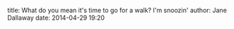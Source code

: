 
title: What do you mean it's time to go for a walk? I'm snoozin'
author: Jane Dallaway
date: 2014-04-29 19:20




      